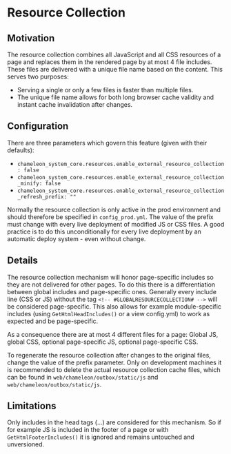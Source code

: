 # Resource Collection

## Motivation

The resource collection combines all JavaScript and all CSS resources of a page and replaces them in the rendered page by at most 4 file includes. These files are delivered with a unique file name based on the content. This serves two purposes:

- Serving a single or only a few files is faster than multiple files.
- The unique file name allows for both long browser cache validity and instant cache invalidation after changes.

## Configuration

There are three parameters which govern this feature (given with their defaults):

- `chameleon_system_core.resources.enable_external_resource_collection: false`
- `chameleon_system_core.resources.enable_external_resource_collection_minify: false`
- `chameleon_system_core.resources.enable_external_resource_collection_refresh_prefix: ""`

Normally the resource collection is only active in the prod environment and should therefore be specified in `config_prod.yml`. The value of the prefix must change with every live deployment of modified JS or CSS files. A good practice is to do this unconditionally for every live deployment by an automatic deploy system - even without change.

## Details

The resource collection mechanism will honor page-specific includes so they are not delivered for other pages. To do this there is a differentiation between global includes and page-specific ones. Generally every include line (CSS or JS) without the tag `<!-- #GLOBALRESOURCECOLLECTION# -->` will be considered page-specific. This also allows for example module-specific includes (using `GetHtmlHeadIncludes()` or a view config.yml) to work as expected and be page-specific.

As a consequence there are at most 4 different files for a page: Global JS, global CSS, optional page-specific JS, optional page-specific CSS.

To regenerate the resource collection after changes to the original files, change the value of the prefix parameter. Only on development machines it is recommended to delete the actual resource collection cache files, which can be found in `web/chameleon/outbox/static/js` and `web/chameleon/outbox/static/js`.

## Limitations

Only includes in the head tags (<head>...</head>) are considered for this mechanism. So if for example JS is included in the footer of a page or with `GetHtmlFooterIncludes()` it is ignored and remains untouched and unversioned.